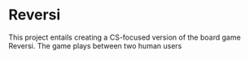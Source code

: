 # Reversi

This project entails creating a CS-focused version of the board game Reversi. The game plays between two human users
